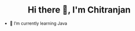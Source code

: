 <h1 align="center"> Hi there 👋, I'm Chitranjan </h1>

<!-- - 🔭 I’m currently working on ... -->
- 🌱 I’m currently learning Java
<!-- - 👯 I’m looking to collaborate on ...
- 🤔 I’m looking for help with ...
- 💬 Ask me about ...
- 📫 How to reach me: ...
- 😄 Pronouns: ...
- ⚡ Fun fact: ... -->
